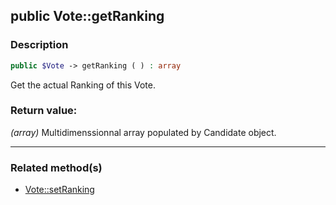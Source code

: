 ## public Vote::getRanking

### Description    

```php
public $Vote -> getRanking ( ) : array
```

Get the actual Ranking of this Vote.
    

### Return value:   

*(array)* Multidimenssionnal array populated by Candidate object.


---------------------------------------

### Related method(s)      

* [Vote::setRanking](../Vote%20Class/public%20Vote--setRanking.md)    

